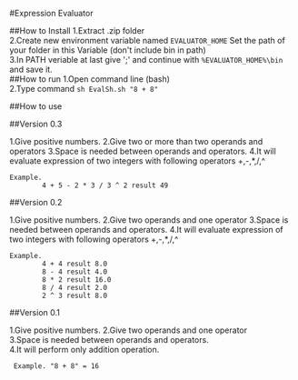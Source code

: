 #Expression Evaluator

##How to Install
1.Extract .zip folder  
2.Create new environment variable named `EVALUATOR_HOME` Set the path of your folder in this Variable (don't include bin in path)   
3.In PATH veriable at last give ';' and continue with `%EVALUATOR_HOME%\bin` and save it.   
##How to run
1.Open command line (bash)   
2.Type command `sh EvalSh.sh "8 + 8"`

##How to use

##Version 0.3

1.Give positive numbers.
2.Give two or more than two operands and operators
3.Space is needed between operands and operators.
4.It will evaluate expression of two integers with following operators
    +,-,*,/,^
    
    Example.  
            4 + 5 - 2 * 3 / 3 ^ 2 result 49

##Version 0.2

1.Give positive numbers.
2.Give two operands and one operator
3.Space is needed between operands and operators.
4.It will evaluate expression of two integers with following operators
    +,-,*,/,^
    
    Example.  
            4 + 4 result 8.0
    	    8 - 4 result 4.0
	        8 * 2 result 16.0
	        8 / 4 result 2.0
	        2 ^ 3 result 8.0

##Version 0.1

1.Give positive numbers. 
2.Give two operands and one operator   
3.Space is needed between operands and operators.  
4.It will perform only addition operation.  

     Example. "8 + 8" = 16  
